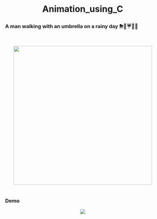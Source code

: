 # <p align="center">Animation_using_C</p>
<h3 align= "left">A man walking with an umbrella on a rainy day ⛈🌈☔🚶‍♂️</h3> 
</br><p align="center"><img src="https://media.giphy.com/media/MS0az8du4jir6/giphy.gif" width="450px" /></p>


### </br>Demo

<p align="center"><img src="https://user-images.githubusercontent.com/53649201/95580868-af088080-0a55-11eb-8fa8-b4873ed931f6.gif"></p>







